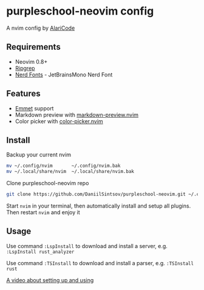 # purpleschool-neovim config

A nvim config by [AlariCode](https://github.com/AlariCode)

## Requirements

- Neovim 0.8+
- [Ripgrep](https://github.com/BurntSushi/ripgrep)
- [Nerd Fonts](https://www.nerdfonts.com/font-downloads) - JetBrainsMono Nerd Font

## Features

- [Emmet](https://www.emmet.io/) support
- Markdown preview with [markdown-preview.nvim](https://github.com/iamcco/markdown-preview.nvim)
- Color picker with [color-picker.nvim](https://github.com/ziontee113/color-picker.nvim)

## Install

Backup your current nvim

```bash
mv ~/.config/nvim       ~/.config/nvim.bak
mv ~/.local/share/nvim  ~/.local/share/nvim.bak
```

Clone purpleschool-neovim repo

```bash
git clone https://github.com/DaniilSintsov/purpleschool-neovim.git ~/.config/nvim
```

Start `nvim` in your terminal, then automatically install and setup all plugins. Then restart `nvim` and enjoy it

## Usage

Use command `:LspInstall` to download and install a server, e.g. `:LspInstall rust_analyzer`

Use command `:TSInstall` to download and install a parser, e.g. `:TSInstall rust`

[A video about setting up and using](https://youtu.be/4PzSNN45tcA)
